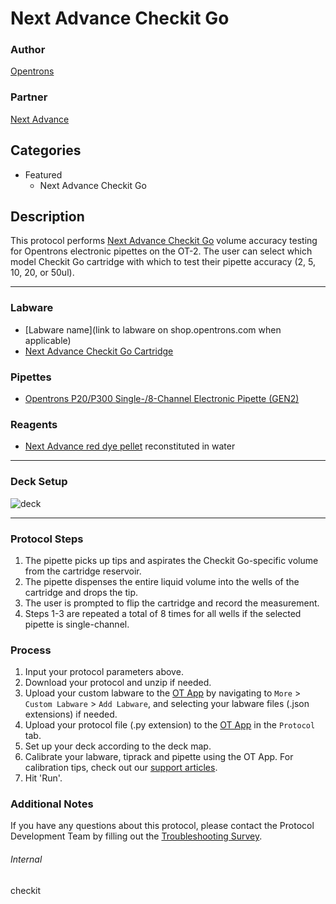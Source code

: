 # Next Advance Checkit Go

### Author
[Opentrons](https://opentrons.com/)

### Partner
[Next Advance](https://www.nextadvance.com/)

## Categories
* Featured
	* Next Advance Checkit Go

## Description

This protocol performs [Next Advance Checkit Go](https://www.nextadvance.com/checkit-go/) volume accuracy testing for Opentrons electronic pipettes on the OT-2. The user can select which model Checkit Go cartridge with which to test their pipette accuracy (2, 5, 10, 20, or 50ul).

---

### Labware
* [Labware name](link to labware on shop.opentrons.com when applicable)
* [Next Advance Checkit Go Cartridge](https://www.nextadvance.com/checkit-go/)

### Pipettes
* [Opentrons P20/P300 Single-/8-Channel Electronic Pipette (GEN2)](https://shop.opentrons.com/pipettes/)

### Reagents
* [Next Advance red dye pellet](https://www.nextadvance.com/product/checkit-go-dye-pellet-6-pack/) reconstituted in water

---

### Deck Setup
![deck](https://opentrons-protocol-library-website.s3.amazonaws.com/custom-README-images/checkit/deckv2.png)

---

### Protocol Steps
1. The pipette picks up tips and aspirates the Checkit Go-specific volume from the cartridge reservoir.
2. The pipette dispenses the entire liquid volume into the wells of the cartridge and drops the tip.
3. The user is prompted to flip the cartridge and record the measurement.
4. Steps 1-3 are repeated a total of 8 times for all wells if the selected pipette is single-channel.

### Process
1. Input your protocol parameters above.
2. Download your protocol and unzip if needed.
3. Upload your custom labware to the [OT App](https://opentrons.com/ot-app) by navigating to `More` > `Custom Labware` > `Add Labware`, and selecting your labware files (.json extensions) if needed.
4. Upload your protocol file (.py extension) to the [OT App](https://opentrons.com/ot-app) in the `Protocol` tab.
5. Set up your deck according to the deck map.
6. Calibrate your labware, tiprack and pipette using the OT App. For calibration tips, check out our [support articles](https://support.opentrons.com/en/collections/1559720-guide-for-getting-started-with-the-ot-2).
7. Hit 'Run'.

### Additional Notes
If you have any questions about this protocol, please contact the Protocol Development Team by filling out the [Troubleshooting Survey](https://protocol-troubleshooting.paperform.co/).

###### Internal
checkit
